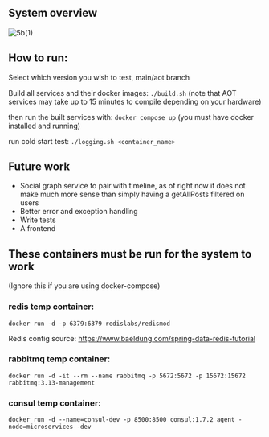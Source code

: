## System overview
![5b(1)](https://github.com/oscarpergler/spring-microservices/assets/70218472/391c0050-35a5-426f-8e38-2204c93a292f)

## How to run:

Select which version you wish to test, main/aot branch

Build all services and their docker images: ```./build.sh``` (note that AOT services may take up to 15 minutes to compile depending on your hardware)

then run the built services with: ```docker compose up``` (you must have docker installed and running)

run cold start test: ```./logging.sh <container_name>```

## Future work
* Social graph service to pair with timeline, as of right now it does not make much more sense than simply having a getAllPosts filtered on users
* Better error and exception handling
* Write tests
* A frontend

## These containers must be run for the system to work
(Ignore this if you are using docker-compose)
### redis temp container: 

``docker run -d -p 6379:6379 redislabs/redismod``

Redis config source: https://www.baeldung.com/spring-data-redis-tutorial

### rabbitmq temp container: 

```docker run -d -it --rm --name rabbitmq -p 5672:5672 -p 15672:15672 rabbitmq:3.13-management```

### consul temp container:

```docker run -d --name=consul-dev -p 8500:8500 consul:1.7.2 agent -node=microservices -dev```
